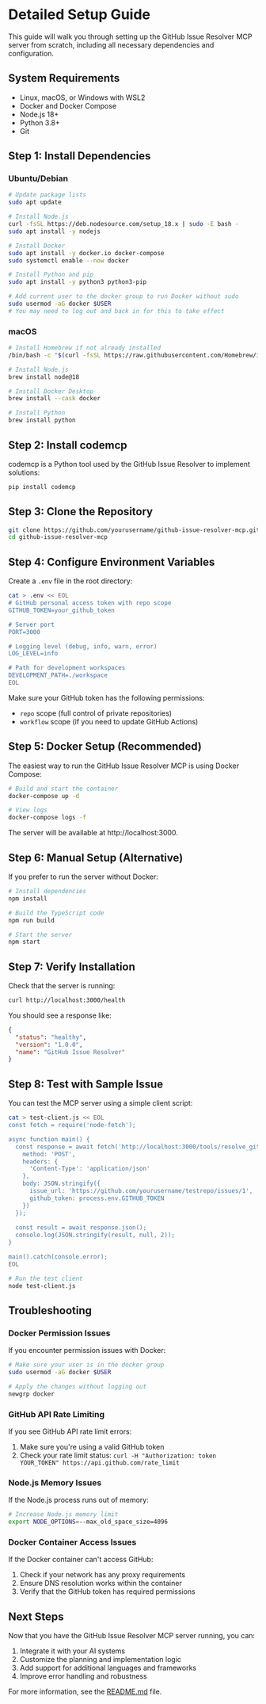 # Detailed Setup Guide

This guide will walk you through setting up the GitHub Issue Resolver MCP server from scratch, including all necessary dependencies and configuration.

## System Requirements

- Linux, macOS, or Windows with WSL2
- Docker and Docker Compose
- Node.js 18+
- Python 3.8+
- Git

## Step 1: Install Dependencies

### Ubuntu/Debian

```bash
# Update package lists
sudo apt update

# Install Node.js
curl -fsSL https://deb.nodesource.com/setup_18.x | sudo -E bash -
sudo apt install -y nodejs

# Install Docker
sudo apt install -y docker.io docker-compose
sudo systemctl enable --now docker

# Install Python and pip
sudo apt install -y python3 python3-pip

# Add current user to the docker group to run Docker without sudo
sudo usermod -aG docker $USER
# You may need to log out and back in for this to take effect
```

### macOS

```bash
# Install Homebrew if not already installed
/bin/bash -c "$(curl -fsSL https://raw.githubusercontent.com/Homebrew/install/HEAD/install.sh)"

# Install Node.js
brew install node@18

# Install Docker Desktop
brew install --cask docker

# Install Python
brew install python
```

## Step 2: Install codemcp

codemcp is a Python tool used by the GitHub Issue Resolver to implement solutions:

```bash
pip install codemcp
```

## Step 3: Clone the Repository

```bash
git clone https://github.com/yourusername/github-issue-resolver-mcp.git
cd github-issue-resolver-mcp
```

## Step 4: Configure Environment Variables

Create a `.env` file in the root directory:

```bash
cat > .env << EOL
# GitHub personal access token with repo scope
GITHUB_TOKEN=your_github_token

# Server port
PORT=3000

# Logging level (debug, info, warn, error)
LOG_LEVEL=info

# Path for development workspaces
DEVELOPMENT_PATH=./workspace
EOL
```

Make sure your GitHub token has the following permissions:
- `repo` scope (full control of private repositories)
- `workflow` scope (if you need to update GitHub Actions)

## Step 5: Docker Setup (Recommended)

The easiest way to run the GitHub Issue Resolver MCP is using Docker Compose:

```bash
# Build and start the container
docker-compose up -d

# View logs
docker-compose logs -f
```

The server will be available at http://localhost:3000.

## Step 6: Manual Setup (Alternative)

If you prefer to run the server without Docker:

```bash
# Install dependencies
npm install

# Build the TypeScript code
npm run build

# Start the server
npm start
```

## Step 7: Verify Installation

Check that the server is running:

```bash
curl http://localhost:3000/health
```

You should see a response like:

```json
{
  "status": "healthy",
  "version": "1.0.0",
  "name": "GitHub Issue Resolver"
}
```

## Step 8: Test with Sample Issue

You can test the MCP server using a simple client script:

```bash
cat > test-client.js << EOL
const fetch = require('node-fetch');

async function main() {
  const response = await fetch('http://localhost:3000/tools/resolve_github_issue', {
    method: 'POST',
    headers: {
      'Content-Type': 'application/json'
    },
    body: JSON.stringify({
      issue_url: 'https://github.com/yourusername/testrepo/issues/1',
      github_token: process.env.GITHUB_TOKEN
    })
  });
  
  const result = await response.json();
  console.log(JSON.stringify(result, null, 2));
}

main().catch(console.error);
EOL

# Run the test client
node test-client.js
```

## Troubleshooting

### Docker Permission Issues

If you encounter permission issues with Docker:

```bash
# Make sure your user is in the docker group
sudo usermod -aG docker $USER

# Apply the changes without logging out
newgrp docker
```

### GitHub API Rate Limiting

If you see GitHub API rate limit errors:

1. Make sure you're using a valid GitHub token
2. Check your rate limit status: `curl -H "Authorization: token YOUR_TOKEN" https://api.github.com/rate_limit`

### Node.js Memory Issues

If the Node.js process runs out of memory:

```bash
# Increase Node.js memory limit
export NODE_OPTIONS=--max_old_space_size=4096
```

### Docker Container Access Issues

If the Docker container can't access GitHub:

1. Check if your network has any proxy requirements
2. Ensure DNS resolution works within the container
3. Verify that the GitHub token has required permissions

## Next Steps

Now that you have the GitHub Issue Resolver MCP server running, you can:

1. Integrate it with your AI systems
2. Customize the planning and implementation logic
3. Add support for additional languages and frameworks
4. Improve error handling and robustness

For more information, see the [README.md](README.md) file.
